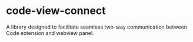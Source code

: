 # code-view-connect
A library designed to facilitate seamless two-way communication between Code extension and webview panel.
